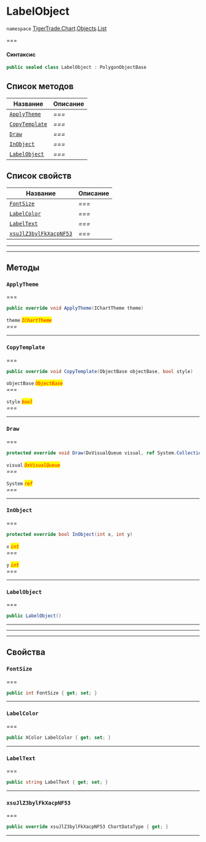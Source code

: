 # LabelObject

`namespace` [TigerTrade.Chart](../../../../).[Objects](../).[List](./)

\===

#### Синтаксис

```csharp
public sealed class LabelObject : PolygonObjectBase
```

## Список методов

| Название                                                | Описание |
| ------------------------------------------------------- | -------- |
| [`ApplyTheme`](labelobject.cs.md#method-applytheme)     | _===_    |
| [`CopyTemplate`](labelobject.cs.md#method-copytemplate) | _===_    |
| [`Draw`](labelobject.cs.md#method-draw)                 | _===_    |
| [`InObject`](labelobject.cs.md#method-inobject)         | _===_    |
| [`LabelObject`](labelobject.cs.md#method-labelobject)   | _===_    |

## Список свойств

| Название                                                                  | Описание |
| ------------------------------------------------------------------------- | -------- |
| [`FontSize`](labelobject.cs.md#property-fontsize)                         | _===_    |
| [`LabelColor`](labelobject.cs.md#property-labelcolor)                     | _===_    |
| [`LabelText`](labelobject.cs.md#property-labeltext)                       | _===_    |
| [`xsuJlZ3bylFkXacpNF53`](labelobject.cs.md#property-xsujlz3bylfkxacpnf53) | _===_    |

***

***

## Методы

### `ApplyTheme` <a href="#method-applytheme" id="method-applytheme"></a>

\===

```csharp
public override void ApplyTheme(IChartTheme theme)
```

`theme` _<mark style="color:red;">`IChartTheme`</mark>_\
_===_

***

### `CopyTemplate` <a href="#method-copytemplate" id="method-copytemplate"></a>

\===

```csharp
public override void CopyTemplate(ObjectBase objectBase, bool style)
```

`objectBase` _<mark style="color:red;">`ObjectBase`</mark>_\
_===_

`style` _<mark style="color:red;">`bool`</mark>_\
_===_

***

### `Draw` <a href="#method-draw" id="method-draw"></a>

\===

```csharp
protected override void Draw(DxVisualQueue visual, ref System.Collections.Generic.List<ObjectLabelInfo> labels)
```

`visual` _<mark style="color:red;">`DxVisualQueue`</mark>_\
_===_

`System` _<mark style="color:red;">`ref`</mark>_\
_===_

***

### `InObject` <a href="#method-inobject" id="method-inobject"></a>

\===

```csharp
protected override bool InObject(int x, int y)
```

`x` _<mark style="color:red;">`int`</mark>_\
_===_

`y` _<mark style="color:red;">`int`</mark>_\
_===_

***

### `LabelObject` <a href="#method-labelobject" id="method-labelobject"></a>

\===

```csharp
public LabelObject()
```

***

***

***

## Свойства

### `FontSize` <a href="#property-fontsize" id="property-fontsize"></a>

\===

```csharp
public int FontSize { get; set; }
```

***

### `LabelColor` <a href="#property-labelcolor" id="property-labelcolor"></a>

\===

```csharp
public XColor LabelColor { get; set; }
```

***

### `LabelText` <a href="#property-labeltext" id="property-labeltext"></a>

\===

```csharp
public string LabelText { get; set; }
```

***

### `xsuJlZ3bylFkXacpNF53` <a href="#property-xsujlz3bylfkxacpnf53" id="property-xsujlz3bylfkxacpnf53"></a>

\===

```csharp
public override xsuJlZ3bylFkXacpNF53 ChartDataType { get; }
```

***
